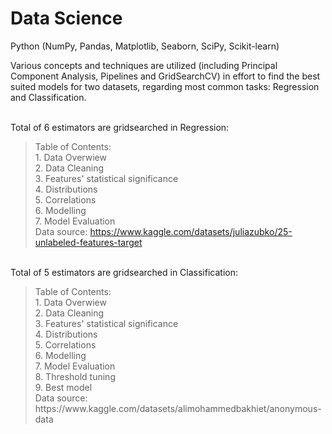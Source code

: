 # Data Science
Python (NumPy, Pandas, Matplotlib, Seaborn, SciPy, Scikit-learn) 

Various concepts and techniques are utilized (including Principal Component Analysis, Pipelines and GridSearchCV) in effort to find the best suited models for two datasets, regarding most common tasks: Regression and Classification.<br>

<br>Total of 6 estimators are gridsearched in Regression:
  <br><blockquote>Table of Contents:
    <br>1. Data Overwiew
    <br>2. Data Cleaning
    <br>3. Features' statistical significance
    <br>4. Distributions
    <br>5. Correlations
    <br>6. Modelling
    <br>7. Model Evaluation
  <br>Data source: https://www.kaggle.com/datasets/juliazubko/25-unlabeled-features-target
  </blockquote> 
<br>Total of 5 estimators are gridsearched in Classification: 
 <br><blockquote>Table of Contents:
   <br>1. Data Overwiew
   <br>2. Data Cleaning
   <br>3. Features' statistical significance
   <br>4. Distributions
   <br>5. Correlations
   <br>6. Modelling
   <br>7. Model Evaluation
   <br>8. Threshold tuning
   <br>9. Best model
  <br>Data source: https://www.kaggle.com/datasets/alimohammedbakhiet/anonymous-data
